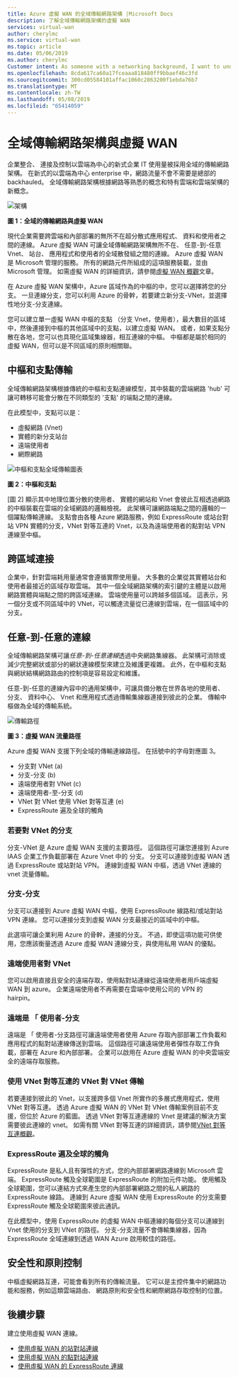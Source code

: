 ```yaml
---
title: Azure 虛擬 WAN 的全域傳輸網路架構 |Microsoft Docs
description: 了解全域傳輸網路架構的虛擬 WAN
services: virtual-wan
author: cherylmc
ms.service: virtual-wan
ms.topic: article
ms.date: 05/06/2019
ms.author: cherylmc
Customer intent: As someone with a networking background, I want to understand global transit network architecture as it relates to Virtual WAN.
ms.openlocfilehash: 8cda617ca60a17fceaaa818480ff9bbaef46c3fd
ms.sourcegitcommit: 300cd05584101affac1060c2863200f1ebda76b7
ms.translationtype: MT
ms.contentlocale: zh-TW
ms.lasthandoff: 05/08/2019
ms.locfileid: "65414059"
---
```

# <a name="global-transit-network-architecture-and-virtual-wan"></a>全域傳輸網路架構與虛擬 WAN

企業整合、 連接及控制以雲端為中心的新式企業 IT 使用量被採用全域的傳輸網路架構。 在新式的以雲端為中心 enterprise 中，網路流量不會不需要是總部的 backhauled。 全域傳輸網路架構根據網路等熟悉的概念和特有雲端和雲端架構的新概念。

![架構](./media/virtual-wan-global-transit-network-architecture/architecture2.png)

**圖 1：全域的傳輸網路與虛擬 WAN**

現代企業需要跨雲端和內部部署的無所不在超分散式應用程式、 資料和使用者之間的連線。 Azure 虛擬 WAN 可讓全域傳輸網路架構無所不在、 任意-到-任意 Vnet、 站台、 應用程式和使用者的全域散發組之間的連線。 Azure 虛擬 WAN 是 Microsoft 管理的服務。 所有的網路元件所組成的這項服務裝載，並由 Microsoft 管理。 如需虛擬 WAN 的詳細資訊，請參閱[虛擬 WAN 概觀](virtual-wan-about.md)文章。

在 Azure 虛擬 WAN 架構中，Azure 區域作為的中樞的中，您可以選擇將您的分支。 一旦連線分支，您可以利用 Azure 的骨幹，若要建立新分支-VNet，並選擇性地分支-分支連線。

您可以建立單一虛擬 WAN 中樞的支點 （分支 Vnet，使用者），最大數目的區域中，然後連接到中樞的其他區域中的支點，以建立虛擬 WAN。 或者，如果支點分散在各地，您可以也具現化區域集線器，相互連線的中樞。 中樞都是屬於相同的虛擬 WAN，但可以是不同區域的原則相關聯。

## <a name="hub"></a>中樞和支點傳輸

全域傳輸網路架構根據傳統的中樞和支點連線模型，其中裝載的雲端網路 'hub' 可讓可轉移可能會分散在不同類型的 '支點' 的端點之間的連線。
  
在此模型中，支點可以是：

* 虛擬網路 (Vnet)
* 實體的新分支站台
* 遠端使用者
* 網際網路

![中樞和支點全域傳輸圖表](./media/virtual-wan-global-transit-network-architecture/architecture.png)

**圖 2：中樞和支點**

[圖 2] 顯示其中地理位置分散的使用者、 實體的網站和 Vnet 會彼此互相透過網路的中樞裝載在雲端的全域網路的邏輯檢視。 此架構可讓網路端點之間的邏輯的一個躍點傳輸連線。 支點會由各種 Azure 網路服務，例如 ExpressRoute 或站台對站 VPN 實體的分支，VNet 對等互連的 Vnet，以及為遠端使用者的點對站 VPN 連線至中樞。

## <a name="crossregion"></a>跨區域連接

企業中，針對雲端耗用量通常會遵循實際使用量。 大多數的企業從其實體站台和使用者最接近的區域存取雲端。 其中一個全域網路架構的索引鍵的主體是以啟用網路實體與端點之間的跨區域連線。 雲端使用量可以跨越多個區域。 這表示，另一個分支或不同區域中的 VNet，可以觸達流量從已連線到雲端，在一個區域中的分支。

## <a name="any"></a>任意-到-任意的連線

全域傳輸網路架構可讓*任意-到-任意連線*透過中央網路集線器。 此架構可消除或減少完整網狀或部分的網狀連線模型來建立及維護更複雜。 此外，在中樞和支點與網狀結構網路路由的控制項是容易設定和維護。

任意-到-任意的連線內容中的通用架構中，可讓具備分散在世界各地的使用者、 分支、 資料中心、 Vnet 和應用程式透過傳輸集線器連接到彼此的企業。 傳輸中樞做為全域的傳輸系統。

![傳輸路徑](./media/virtual-wan-global-transit-network-architecture/trafficpath.png)

**圖 3：虛擬 WAN 流量路徑**

Azure 虛擬 WAN 支援下列全域的傳輸連線路徑。 在括號中的字母對應圖 3。

* 分支對 VNet (a)  
* 分支-分支 (b)
* 遠端使用者對 VNet (c)
* 遠端使用者-至-分支 (d)
* VNet 對 VNet 使用 VNet 對等互連 (e)
* ExpressRoute 遍及全球的觸角 

### <a name="branchvnet"></a>若要對 VNet 的分支

分支-VNet 是 Azure 虛擬 WAN 支援的主要路徑。 這個路徑可讓您連接到 Azure IAAS 企業工作負載部署在 Azure Vnet 中的 分支。 分支可以連接到虛擬 WAN 透過 ExpressRoute 或站對站 VPN。 連線到虛擬 WAN 中樞，透過 VNet 連線的 vnet 流量傳輸。

### <a name="branchbranch"></a>分支-分支

分支可以連接到 Azure 虛擬 WAN 中樞，使用 ExpressRoute 線路和/或站對站 VPN 連線。 您可以連接分支到虛擬 WAN 分支最接近的區域中的中樞。

此選項可讓企業利用 Azure 的骨幹，連接的分支。 不過，即使這項功能可供使用，您應該衡量透過 Azure 虛擬 WAN 連線分支，與使用私用 WAN 的優點。

### <a name="usertovnet"></a>遠端使用者對 VNet

您可以啟用直接且安全的遠端存取，使用點對站連線從遠端使用者用戶端虛擬 WAN 到 azure。 企業遠端使用者不再需要在雲端中使用公司的 VPN 的 hairpin。

### <a name="usertobranch"></a>遠端是 「 使用者-分支

遠端是 「 使用者-分支路徑可讓遠端使用者使用 Azure 存取內部部署工作負載和應用程式的點對站連線傳送到雲端。 這個路徑可讓遠端使用者彈性存取工作負載，部署在 Azure 和內部部署。 企業可以啟用在 Azure 虛擬 WAN 的中央雲端安全的遠端存取服務。

### <a name="vnetvnet"></a>使用 VNet 對等互連的 VNet 對 VNet 傳輸

若要連接到彼此的 Vnet，以支援跨多個 Vnet 所實作的多層式應用程式，使用 VNet 對等互連。 透過 Azure 虛擬 WAN 的 VNet 對 VNet 傳輸案例目前不支援，但位於 Azure 的藍圖。 透過 VNet 對等互連連線的 Vnet 是建議的解決方案需要彼此連線的 vnet。 如需有關 VNet 對等互連的詳細資訊，請參閱[VNet 對等互連概觀](../virtual-network/virtual-network-peering-overview.md)。

### <a name="globalreach"></a>ExpressRoute 遍及全球的觸角

ExpressRoute 是私人且有彈性的方式，您的內部部署網路連線到 Microsoft 雲端。 ExpressRoute 觸及全球範圍是 ExpressRoute 的附加元件功能。 使用觸及全球範圍，您可以連結方式來產生您的內部部署網路之間的私人網路的 ExpressRoute 線路。 連線到 Azure 虛擬 WAN 使用 ExpressRoute 的分支需要 ExpressRoute 觸及全球範圍來彼此通訊。

在此模型中，使用 ExpressRoute 的虛擬 WAN 中樞連線的每個分支可以連線到 Vnet 使用的分支到 VNet 的路徑。 分支-分支流量不會傳輸集線器，因為 ExpressRoute 全域連線到透過 WAN Azure 啟用較佳的路徑。

## <a name="security"></a>安全性和原則控制

中樞虛擬網路互連，可能會看到所有的傳輸流量。 它可以是主控件集中的網路功能和服務，例如這類雲端路由、 網路原則和安全性和網際網路存取控制的位置。

## <a name="next-steps"></a>後續步驟

建立使用虛擬 WAN 連線。

* [使用虛擬 WAN 的站對站連線](virtual-wan-site-to-site-portal.md)
* [使用虛擬 WAN 的點對站連線](virtual-wan-point-to-site-portal.md)
* [使用虛擬 WAN 的 ExpressRoute 連線](virtual-wan-expressroute-portal.md)
